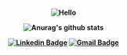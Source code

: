 <h4 align="center">
 
![Hello](https://user-images.githubusercontent.com/70382532/138322189-2db8df52-9dcb-40a0-88a8-c365466bd33d.gif)


  
![Anurag's github stats](https://github-readme-stats.vercel.app/api?username=zk1Ryuu&show_icons=true&bg_color=050C21&text_color=FFF&title_color=FFFF&icon_color=FFF)

<div align="center">

[![Linkedin Badge](https://img.shields.io/badge/-Linkedin-6633cc?style=flat-square&logo=Linkedin&color=14274e&link=www.linkedin.com/in/guilhermeefabricio)](https://www.linkedin.com/in/guilhermeefabricio/)
[![Gmail Badge](https://img.shields.io/badge/-Gmail-c14438?style=flat-square&logo=Gmail&color=14274e&link=mailto:guilherme.fabricio.115@gmail.com)](mailto:guilherme.fabricio.115@gmail.com)

</div>
</h4>








